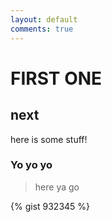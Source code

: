 ```yaml
---
layout: default
comments: true
---
```



FIRST ONE
=========

next
----

here is some stuff!



### Yo yo yo

>  here ya go


{% gist 932345 %}
